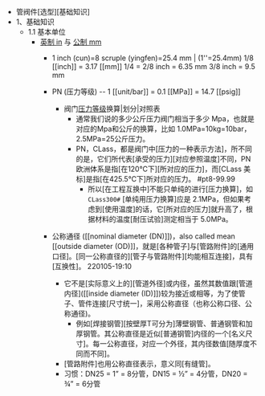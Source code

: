 - 管阀件[选型][基础知识]
- 1、基础知识
    - 1.1 基本单位
        - [英制 in](((HOT6rPflk))) 与 [公制 mm](((_kQxIWKst)))
            - 1 inch (cun)=8 scruple (yingfen)=25.4 mm | (1''=25.4mm)
1/8 [[inch]] = 3.17 [[mm]]
1/4 = 2/8 inch = 6.35 mm
3/8 inch = 9.5 mm

            - PN (压力等级) -- 1 [[unit/bar]] = 0.1 [[MPa]] = 14.7 [[psig]]
                - 阀门[压力等级](http://www.doooyi.com/zhishi_70.html)换算|划分|对照表
                    - 通常我们说的多少公斤压力阀门相当于多少 Mpa，也就是对应的Mpa和公斤的换算，比如 1.0MPa=10kg=10bar，2.5MPa=25公斤压力。
                    - PN，CLass，都是阀门中[压力的一种表示方法]，所不同的是，它们所代表[承受的压力][对应参照温度]不同，PN 欧洲体系是指[在120℃下][所对应的压力]，而[CLass 美标]是指[在425.5℃下]所对应的压力。 #pt8-99.99
                        - 所以[在工程互换中]不能只单纯的进行[压力换算]，如 `CLass300#` [单纯用压力换算]应是 2.1MPa，但如果考虑到[使用温度]的话，它[所对应的压力]就升高了，根据材料的温度[耐压试验]测定相当于 5.0MPa。
            - 公称通径 ([[nominal diameter (DN)]])，also called mean [[outside diameter (OD)]]，就是[各种管子]与[管路附件]的[通用口径]。[同一公称直径的][管子与管路附件][均能相互连接]，具有[互换性]。
220105-19:10
                - 它不是[实际意义上的][管道外径]或内径，虽然其数值跟[管道内径]([[inside diameter (ID)]])较为接近或相等，为了使管子、管件连接[尺寸统一]，采用公称直径（也称公称口径、公称通径)。
                    - 例如[焊接钢管][按壁厚T可分为]薄壁钢管、普通钢管和加厚钢管。其公称直径是近似[普通钢管]内径的一个[名义尺寸]。每一公称直径，对应一个外径，其内径数值[随厚度不同而不同]。
                - [管路附件]也用公称直径表示，意义同[有缝管]。
                - 习惯：DN25 = 1” = 8分管，DN15 = ½” = 4分管，DN20 = ¾” = 6分管
